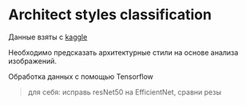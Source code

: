 # Architect styles classification

Данные взяты с [kaggle](https://www.kaggle.com/c/introml2020-4/overview/description)

Необходимо предсказать архитектурные стили на основе анализа изображений.

Обработка данных с помощью Tensorflow

> для себя: исправь resNet50 на EfficientNet, сравни резы
